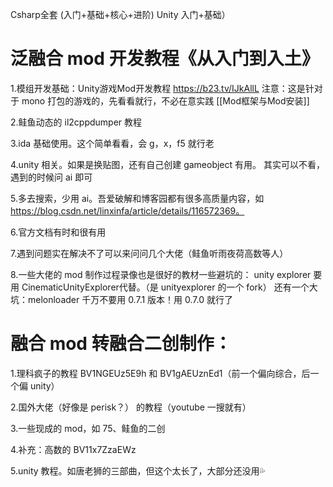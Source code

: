 Csharp全套 (入门+基础+核心+进阶)
Unity 入门+基础）

# 泛融合 mod 开发教程《从入门到入土》 
1.模组开发基础：Unity游戏Mod开发教程 https://b23.tv/IJkAllL 
注意：这是针对于 mono 打包的游戏的，先看看就行，不必在意实践 
[[Mod框架与Mod安装]]

2.鲑鱼动态的 il2cppdumper 教程 

3.ida 基础使用。这个简单看看，会 g，x，f5 就行老

4.unity 相关。如果是换贴图，还有自己创建 gameobject 有用。 
其实可以不看，遇到的时候问 ai 即可 

5.多去搜索，少用 ai。吾爱破解和博客园都有很多高质量内容，如 https://blog.csdn.net/linxinfa/article/details/116572369。 

6.官方文档有时和很有用 

7.遇到问题实在解决不了可以来问问几个大佬（鲑鱼听雨夜荷高数等人） 

8.一些大佬的 mod 制作过程录像也是很好的教材一些避坑的： unity explorer 要用 CinematicUnityExplorer代替。（是 unityexplorer 的一个 fork） 还有一个大坑：melonloader 千万不要用 0.7.1 版本！用 0.7.0 就行了 

# 融合 mod 转融合二创制作： 
1.理科疯子的教程 BV1NGEUz5E9h 和 BV1gAEUznEd1（前一个偏向综合，后一个偏 unity）

2.国外大佬（好像是 perisk？） 的教程（youtube 一搜就有） 

3.一些现成的 mod，如 75、鲑鱼的二创 

4.补充：高数的 BV11x7ZzaEWz 

5.unity 教程。如唐老狮的三部曲，但这个太长了，大部分还没用💦
